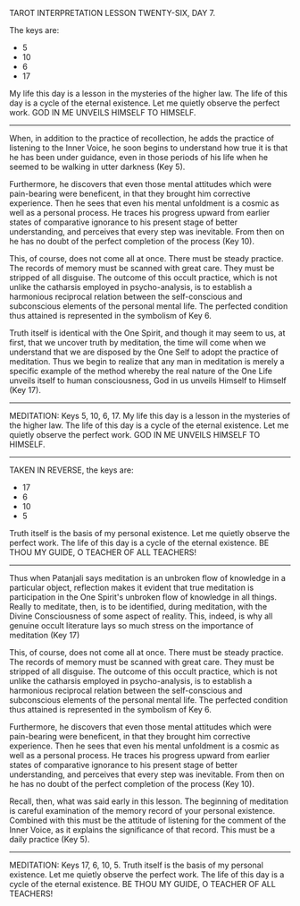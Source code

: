 TAROT INTERPRETATION
LESSON TWENTY-SIX, DAY 7.

The keys are:

-  5
- 10
-  6
- 17

My life this day is a lesson in the mysteries of the higher law. The life of this day is a cycle of the eternal existence. Let me quietly observe the perfect work. GOD IN ME UNVEILS HIMSELF TO HIMSELF.

---

When, in addition to the practice of recollection, he adds the practice of listening to the Inner Voice, he soon begins to understand how true it is that he has been under guidance, even in those periods of his life when he seemed to be walking in utter darkness (Key 5).

Furthermore, he discovers that even those mental attitudes which were pain-bearing were beneficent, in that they brought him corrective experience. Then he sees that even his mental unfoldment is a cosmic as well as a personal process. He traces his progress upward from earlier states of comparative ignorance to his present stage of better understanding, and perceives that every step was inevitable. From then on he has no doubt of the perfect completion of the process (Key 10).

This, of course, does not come all at once. There must be steady practice. The records of memory must be scanned with great care. They must be stripped of all disguise. The outcome of this occult practice, which is not unlike the catharsis employed in psycho-analysis, is to establish a harmonious reciprocal relation between the self-conscious and subconscious elements of the personal mental life. The perfected condition thus attained is represented in the symbolism of Key 6.

Truth itself is identical with the One Spirit, and though it may seem to us, at first, that we uncover truth by meditation, the time will come when we understand that we are disposed by the One Self to adopt the practice of meditation. Thus we begin to realize that any man in meditation is merely a specific example of the method whereby the real nature of the One Life unveils itself to human consciousness, God in us unveils Himself to Himself (Key 17).

---

MEDITATION: Keys 5, 10, 6, 17. My life this day is a lesson in the mysteries of the higher law. The life of this day is a cycle of the eternal existence. Let me quietly observe the perfect work. GOD IN ME UNVEILS HIMSELF TO HIMSELF.

---

TAKEN IN REVERSE, the keys are:

- 17
-  6
- 10
-  5

Truth itself is the basis of my personal existence. Let me quietly observe the perfect work. The life of this day is a cycle of the eternal existence. BE THOU MY GUIDE, O TEACHER OF ALL TEACHERS!

---

Thus when Patanjali says meditation is an unbroken flow of knowledge in a particular object, reflection makes it evident that true meditation is participation in the One Spirit's unbroken flow of knowledge in all things. Really to meditate, then, is to be identified, during meditation, with the Divine Consciousness of some aspect of reality. This, indeed, is why all genuine occult literature lays so much stress on the importance of meditation (Key 17)

This, of course, does not come all at once. There must be steady practice. The records of memory must be scanned with great care. They must be stripped of all disguise. The outcome of this occult practice, which is not unlike the catharsis employed in psycho-analysis, is to establish a harmonious reciprocal relation between the self-conscious and subconscious elements of the personal mental life. The perfected condition thus attained is represented in the symbolism of Key 6.

Furthermore, he discovers that even those mental attitudes which were pain-bearing were beneficent, in that they brought him corrective experience. Then he sees that even his mental unfoldment is a cosmic as well as a personal process. He traces his progress upward from earlier states of comparative ignorance to his present stage of better understanding, and perceives that every step was inevitable. From then on he has no doubt of the perfect completion of the process (Key 10).

Recall, then, what was said early in this lesson. The beginning of meditation is careful examination of the memory record of your personal existence. Combined with this must be the attitude of listening for the comment of the Inner Voice, as it explains the significance of that record. This must be a daily practice (Key 5).

---

MEDITATION: Keys 17, 6, 10, 5. Truth itself is the basis of my personal existence. Let me quietly observe the perfect work. The life of this day is a cycle of the eternal existence. BE THOU MY GUIDE, O TEACHER OF ALL TEACHERS!
